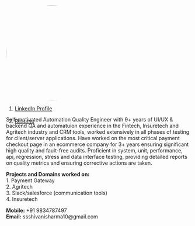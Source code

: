 <div class="row" style="height:290px">
  <div class="column" style="width:50%">
    <img src="/images/my_pic.jpg" alt="Avatar" style="width: 260px; border-radius: 80%"><br>
  </div>
  <div class="column" style="width:50%">
    
   1. <a href="https://www.linkedin.com/in/shivanisharma123">
        LinkedIn Profile
      </a> 
      <br>
      <br>
   2. <a href = "https://drive.google.com/file/d/1dwUBwphQPlHpF29Xo9mZc-xm9bRVE6uc/view?usp=sharing">
        Resume
      </a>
      <br>
   </div>
  </div>
  
  
   
   
   <p>
Self-motivated Automation Quality Engineer with 9+ years of  UI/UX & backend QA and automatuion experience in the Fintech, Insuretech and Agritech industry and CRM tools, worked extensively in all phases of testing for client/server applications. Have worked on the most critical payment checkout page in an ecommerce company for 3+ years ensuring significant high quality and fault-free audits. Proficient in system, unit, performance, api, regression, stress and data interface testing, providing detailed reports on quality metrics and ensuring corrective actions are taken.
    </p>
 <p> 
   <b>Projects and Domains worked on:</b>
   <br>
   1. Payment Gateway
   <br>
   2. Agritech
   <br>
   3. Slack/salesforce (communication tools)
   <br>
   4. Insuretech
 </p>
 <p>
   <b>Mobile:</b> +91 9834787497<br>
   <b>Email:</b>  ssshivanisharma10@gmail.com
  </p>
